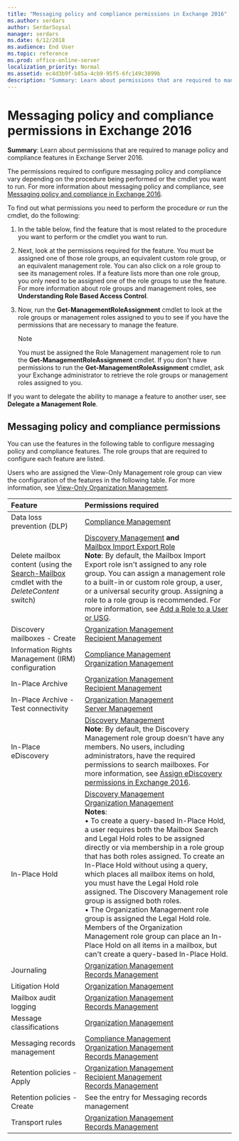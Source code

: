 ```yaml
---
title: "Messaging policy and compliance permissions in Exchange 2016"
ms.author: serdars
author: SerdarSoysal
manager: serdars
ms.date: 6/12/2018
ms.audience: End User
ms.topic: reference
ms.prod: office-online-server
localization_priority: Normal
ms.assetid: ec4d3b9f-b85a-4cb9-95f5-6fc149c3899b
description: "Summary: Learn about permissions that are required to manage policy and compliance features in Exchange Server 2016."
---
```


# Messaging policy and compliance permissions in Exchange 2016

 **Summary**: Learn about permissions that are required to manage policy and compliance features in Exchange Server 2016.
  
The permissions required to configure messaging policy and compliance vary depending on the procedure being performed or the cmdlet you want to run. For more information about messaging policy and compliance, see [Messaging policy and compliance in Exchange 2016](../../policy-and-compliance/policy-and-compliance.md).
  
To find out what permissions you need to perform the procedure or run the cmdlet, do the following:
  
1. In the table below, find the feature that is most related to the procedure you want to perform or the cmdlet you want to run.
    
2. Next, look at the permissions required for the feature. You must be assigned one of those role groups, an equivalent custom role group, or an equivalent management role. You can also click on a role group to see its management roles. If a feature lists more than one role group, you only need to be assigned one of the role groups to use the feature. For more information about role groups and management roles, see **Understanding Role Based Access Control**.
    
3. Now, run the **Get-ManagementRoleAssignment** cmdlet to look at the role groups or management roles assigned to you to see if you have the permissions that are necessary to manage the feature. 
    
    > [!NOTE]
    > You must be assigned the Role Management management role to run the **Get-ManagementRoleAssignment** cmdlet. If you don't have permissions to run the **Get-ManagementRoleAssignment** cmdlet, ask your Exchange administrator to retrieve the role groups or management roles assigned to you. 
  
If you want to delegate the ability to manage a feature to another user, see **Delegate a Management Role**.
  
## Messaging policy and compliance permissions

You can use the features in the following table to configure messaging policy and compliance features. The role groups that are required to configure each feature are listed.
  
Users who are assigned the View-Only Management role group can view the configuration of the features in the following table. For more information, see [View-Only Organization Management](http://technet.microsoft.com/library/c514c6d0-0157-4c52-9ec6-441d9a30f3df.aspx).
  
|**Feature**|**Permissions required**|
|:-----|:-----|
|Data loss prevention (DLP)  <br/> |[Compliance Management](http://technet.microsoft.com/library/b91b23a4-e9c7-4bd0-9ee3-ec5cb498da15.aspx) <br/> |
|Delete mailbox content (using the [Search-Mailbox](http://technet.microsoft.com/library/9ee3b02c-d343-4816-a583-a90b1fad4b26.aspx) cmdlet with the  _DeleteContent_ switch)  <br/> |[Discovery Management](http://technet.microsoft.com/library/b8bc5922-a8c9-4707-906d-fa38bb87da8f.aspx) **and** <br/> [Mailbox Import Export Role](http://technet.microsoft.com/library/d7cdce7a-6c46-4750-b237-d1c1773e8d28.aspx) <br/> **Note**: By default, the Mailbox Import Export role isn't assigned to any role group. You can assign a management role to a built-in or custom role group, a user, or a universal security group. Assigning a role to a role group is recommended. For more information, see [Add a Role to a User or USG](http://technet.microsoft.com/library/ae5608de-a141-4714-8876-bce7d2a22cb5.aspx).  <br/> |
|Discovery mailboxes - Create  <br/> |[Organization Management](http://technet.microsoft.com/library/0bfd21c1-86ac-4369-86b7-aeba386741c8.aspx) <br/> [Recipient Management](http://technet.microsoft.com/library/669d602e-68e3-41f9-a455-b942d212d130.aspx) <br/> |
|Information Rights Management (IRM) configuration  <br/> |[Compliance Management](http://technet.microsoft.com/library/b91b23a4-e9c7-4bd0-9ee3-ec5cb498da15.aspx) <br/> [Organization Management](http://technet.microsoft.com/library/0bfd21c1-86ac-4369-86b7-aeba386741c8.aspx) <br/> |
|In-Place Archive  <br/> |[Organization Management](http://technet.microsoft.com/library/0bfd21c1-86ac-4369-86b7-aeba386741c8.aspx) <br/> [Recipient Management](http://technet.microsoft.com/library/669d602e-68e3-41f9-a455-b942d212d130.aspx) <br/> |
|In-Place Archive - Test connectivity  <br/> |[Organization Management](http://technet.microsoft.com/library/0bfd21c1-86ac-4369-86b7-aeba386741c8.aspx) <br/> [Server Management](http://technet.microsoft.com/library/30cbc4de-adb3-42e8-922f-7661095bdb8c.aspx) <br/> |
|In-Place eDiscovery  <br/> |[Discovery Management](http://technet.microsoft.com/library/b8bc5922-a8c9-4707-906d-fa38bb87da8f.aspx) <br/> **Note**: By default, the Discovery Management role group doesn't have any members. No users, including administrators, have the required permissions to search mailboxes. For more information, see [Assign eDiscovery permissions in Exchange 2016](../../policy-and-compliance/ediscovery/assign-permissions.md).  <br/> |
|In-Place Hold  <br/> |[Discovery Management](http://technet.microsoft.com/library/b8bc5922-a8c9-4707-906d-fa38bb87da8f.aspx) <br/> [Organization Management](http://technet.microsoft.com/library/0bfd21c1-86ac-4369-86b7-aeba386741c8.aspx) <br/> **Notes**:  <br/> • To create a query-based In-Place Hold, a user requires both the Mailbox Search and Legal Hold roles to be assigned directly or via membership in a role group that has both roles assigned. To create an In-Place Hold without using a query, which places all mailbox items on hold, you must have the Legal Hold role assigned. The Discovery Management role group is assigned both roles.  <br/> • The Organization Management role group is assigned the Legal Hold role. Members of the Organization Management role group can place an In-Place Hold on all items in a mailbox, but can't create a query-based In-Place Hold.  <br/> |
|Journaling  <br/> |[Organization Management](http://technet.microsoft.com/library/0bfd21c1-86ac-4369-86b7-aeba386741c8.aspx) <br/> [Records Management](http://technet.microsoft.com/library/0e0c95ce-6109-4591-b86d-c6cfd44d21f5.aspx) <br/> |
|Litigation Hold  <br/> |[Organization Management](http://technet.microsoft.com/library/0bfd21c1-86ac-4369-86b7-aeba386741c8.aspx) <br/> |
|Mailbox audit logging  <br/> |[Organization Management](http://technet.microsoft.com/library/0bfd21c1-86ac-4369-86b7-aeba386741c8.aspx) <br/> [Records Management](http://technet.microsoft.com/library/0e0c95ce-6109-4591-b86d-c6cfd44d21f5.aspx) <br/> |
|Message classifications  <br/> |[Organization Management](http://technet.microsoft.com/library/0bfd21c1-86ac-4369-86b7-aeba386741c8.aspx) <br/> |
|Messaging records management  <br/> |[Compliance Management](http://technet.microsoft.com/library/b91b23a4-e9c7-4bd0-9ee3-ec5cb498da15.aspx) <br/> [Organization Management](http://technet.microsoft.com/library/0bfd21c1-86ac-4369-86b7-aeba386741c8.aspx) <br/> [Records Management](http://technet.microsoft.com/library/0e0c95ce-6109-4591-b86d-c6cfd44d21f5.aspx) <br/> |
|Retention policies - Apply  <br/> |[Organization Management](http://technet.microsoft.com/library/0bfd21c1-86ac-4369-86b7-aeba386741c8.aspx) <br/> [Recipient Management](http://technet.microsoft.com/library/669d602e-68e3-41f9-a455-b942d212d130.aspx) <br/> [Records Management](http://technet.microsoft.com/library/0e0c95ce-6109-4591-b86d-c6cfd44d21f5.aspx) <br/> |
|Retention policies - Create  <br/> |See the entry for Messaging records management  <br/> |
|Transport rules  <br/> |[Organization Management](http://technet.microsoft.com/library/0bfd21c1-86ac-4369-86b7-aeba386741c8.aspx) <br/> [Records Management](http://technet.microsoft.com/library/0e0c95ce-6109-4591-b86d-c6cfd44d21f5.aspx) <br/> |
   

